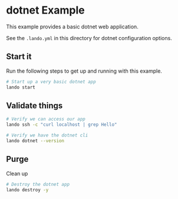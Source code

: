 dotnet Example
==============

This example provides a basic dotnet web application.

See the `.lando.yml` in this directory for dotnet configuration options.

Start it
--------

Run the following steps to get up and running with this example.

```bash
# Start up a very basic dotnet app
lando start
```

Validate things
---------------

```bash
# Verify we can access our app
lando ssh -c "curl localhost | grep Hello"

# Verify we have the dotnet cli
lando dotnet --version
```

Purge
-----

Clean up

```bash
# Destroy the dotnet app
lando destroy -y
```
